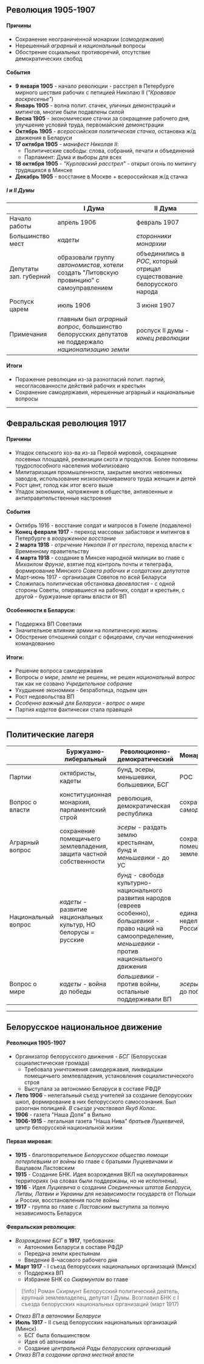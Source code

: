 ## Революция 1905-1907

#### Причины
- Сохранение неограниченной монархии (*самодержавия*)
- Нерешенный *аграрный* и *национальный* вопросы
- Обострение социальных противоречий, отсутствие демократических свобод

#### События
- **9 января 1905** - начало революции - расстрел в Петербурге мирного шествия рабочих с петицией Николаю II (*"Кровавое воскресенье"*)
- **Январь 1905** - волна полит. стачек, уличных демонстраций и митингов, многие были подавлены силой
- **Весна 1905** - экономические стачки за сокращение рабочего дня, улучшение условий труда, первомайские демонстрации
- **Октябрь 1905** - *всероссийская политическая стачка*, остановка ж/д движения в Беларуси
- **17 октября 1905** - *манифест Николая II*:
	- Политические свободы: слова, собраний, печати и объединений
	- Парламент: Дума и выборы для всех
- **18 октября 1905** - *"Курловский расстрел"* - открыт огонь по митингу трудящихся в Минске
- **Декабрь 1905** - восстание в Москве + всероссийская ж/д стачка

##### I и II Думы

|                        | **I Дума** | **II Дума** |
|------------------------|--------|---------|
| Начало работы          | апрель 1906 | февраль 1907 |
| Большинство мест       | *кадеты* | *сторонники монархии* |
| Депутаты зап. губерний | образовали группу *автономистов*, хотели создать "Литовскую провинцию" с самоуправлением | объединились в *РОС*, который отрицал существование белорусского народа |
| Роспуск царем          | июль 1906 | 3 июня 1907 |
| Примечания             | главным был *аграрный вопрос*, большинство белорусских депутатов не поддержало *национализацию земли* | роспуск II думы - *конец революции* |

#### Итоги
- Поражение революции из-за разногласий полит. партий, несогласованности действий рабочих и крестьян
- Сохранение самодержавия, нерешенные аграрный и национальные вопросы

---

## Февральская революция 1917

#### Причины
- Упадок сельского хоз-ва из-за Первой мировой, сокращение посевных площадей, реквизиции скота и продуктов. Более половины трудоспособного населения мобилизовано
- Милитаризация промышленности, закрытие многих невоенных заводов, использование низкооплачиваемого труда женщин и детей
- Рост цент, голод как итог всего выше
- Упадок экономики, напряжение в обществе, антивоенные и антиправительственные настроения

#### События
- Октябрь 1916 - восстание солдат и матросов в Гомеле (подавлено)
- **Конец февраля 1917** - переход массовых забастовок и митингов в Петербурге в *вооруженное восстание*
- **2 марта 1918** - *отречение Николая II от престола*, переход власти к Временному правительству
- **4 марта 1918** - создание в Минске народной милиции во главе с *Михаилом Фрунзе*, взятие под контроль почты и телеграфа, формирование Минского *Совета рабочих и солдатских депутатов*
- Март-июнь 1917 - организация Советов по всей Беларуси
- Сложилась политическая обстановка *двоевластия* - с одной стороны Советы, опиравшиеся на рабочих, солдат и крестьян, с другой - буржуазные органы власти от ВП

#### Особенности в Беларуси:
- Поддержка ВП Советами
- Значительное влияние армии на политическую жизнь
- Обострение отношений солдат с офицерами, случаи неподчинения командованию

#### Итоги:
- Решение вопроса самодержавия
- Вопросы *о мире*, *земле* не решены, не решен *национальный вопрос* так как не созвано *Учредительное собрание*
- Ухудшение экономики - безработица, подъем цен
- Рост недовольства ВП
- *Особенно важный для Беларуси - вопрос о мире*
- Партия *кадетов* фактически стала правящей

---

## Политические лагеря

|                     | Буржуазно-либеральный | Революционно-демократический | Монархический |
|---------------------|-----------------------|------------------------------|---------------|
| Партии              | октябристы, кадеты    | бунд, эсеры, меньшевики, большевики, БСГ | РОС |
| Вопрос о власти     | конституционная монархия, парламентский строй | революция, демократическая республика | сохранение самодержавия |
| Аграрный вопрос     | сохранение помещичьего землевладения, защита частной собственности | *эсеры* - раздать землю крестьянам,<br> *бунд* и *меньшевики* - до УС | сохранение помещичьего землевладения |
| Национальный вопрос | *кадеты* - развитие национальных культур, НО белорусы = русские | *бунд* - свобода культурно-национального развития народов (евреев особенно),<br> *большевики* - право наций на самоопределение,<br> *меньшевики* - против национального движения | единая и неделимая Россия |
| Вопрос о мире       | *кадеты* - война до победы | *большевики* - против войны, остальные поддерживали ВП | *эсеры* - война до победы |

---

## Белорусское национальное движение

#### Революция 1905-1907
- Организатор белорусского движения - *БСГ* (Белорусская социалистическая громада)
	- Требовала уничтожения самодержавия, ликвидации помещичьего землевладения, установления социалистического строя
	- Выступала за автономию Беларуси в составе РФДР
- **Лето 1906** - нелегальный съезд учителей за создание белорусских школ, формирование в них белорусского самосознания. Был разогнан полицией. *В съезде участвовал Якуб Колас*.
- **1906** - газета "Наша Доля" в Вильно
- **1906-1915** - легальная газета "Наша Нива" *братьев Луцкевичей*, центр белорусской национальной жизни

#### Первая мировая:
- **1915** - благотворительное *Белорусское общество помощи потерпевшим от войны* во главе с братьями Луцкевичами и Вацлавом Ластовским
- **1915** - Создание БНК. Идея возрождения ВКЛ на оккупированных территориях (на словах были поддержаны, но не исполнены).
- **1916** - Идея *Луцкевича* о создании *Соединенных штатов Беларуси, Литвы, Латвии и Украины* для независимости государств от Польши и России, восстановления после войны
- **1917** - группа во главе с *Ластовским* выступила за полную независимость Беларуси

#### Февральская революция:
- *Возрождение БСГ* в **1917**, требования:
	- Автономия Беларуси в составе РФДР
	- Передача земли крестьянам
	- Введение 8-часового рабочего дня
- **Март 1917** - I съезд белорусских национальных организаций (Минск)
	- Поддержка ВП
	- Избрание БНК со *Скирмунтом* во главе
> [!info] Роман Скирмунт
> Белорусский политический деятель, крупный землевладелец, депутат I Думы. Возглавил БНК с I съезда белорусских национальных организаций (март 1917)
- *Отказ ВП в автономии Беларуси*
- **Июль 1917** - II съезд белорусских национальных организаций (Минск)
	- БСГ была большинством
	- Идея об автономии
	- Создание *центральной Рады белорусских организаций*
- *Отказ ВП в создании органа местной власти*
